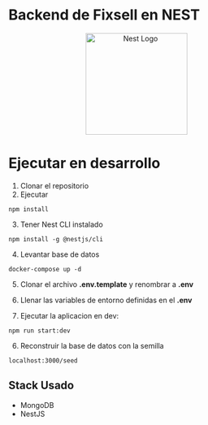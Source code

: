 # Backend de Fixsell en NEST

<p align="center">
  <a href="http://nestjs.com/" target="blank"><img src="https://nestjs.com/img/logo-small.svg" width="200" alt="Nest Logo" /></a>
</p>

# Ejecutar en desarrollo

1.  Clonar el repositorio
2.  Ejecutar

```
npm install
```

3.  Tener Nest CLI instalado

```
npm install -g @nestjs/cli
```

4.  Levantar base de datos

```
docker-compose up -d
```

5. Clonar el archivo **.env.template** y renombrar a **.env**

6. Llenar las variables de entorno definidas en el **.env**

7. Ejecutar la aplicacion en dev:

```
npm run start:dev
```

6. Reconstruir la base de datos con la semilla

```
localhost:3000/seed
```

## Stack Usado

- MongoDB
- NestJS
